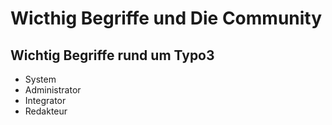 # Wicthig Begriffe und Die Community

## Wichtig Begriffe rund um Typo3

- System
- Administrator
- Integrator
- Redakteur
